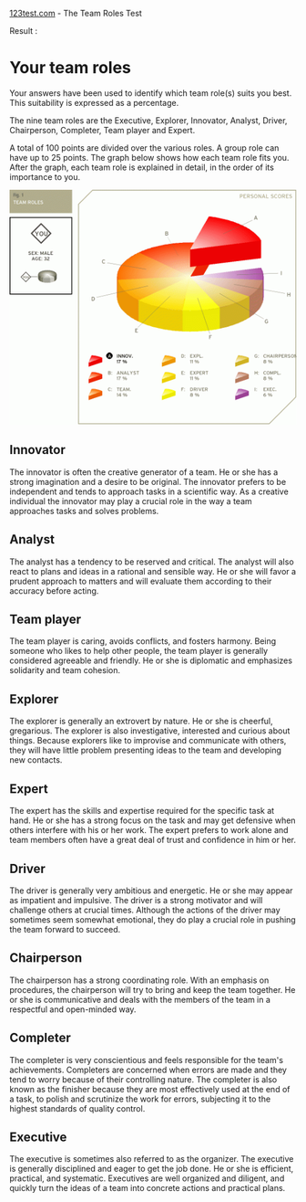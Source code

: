 [123test.com](https://www.123test.com/team-roles-test) - The Team Roles Test

Result : 

# Your team roles

Your answers have been used to identify which team role(s) suits you best. This suitability is expressed as a percentage.

The nine team roles are the Executive, Explorer, Innovator, Analyst, Driver, Chairperson, Completer, Team player and Expert.

A total of 100 points are divided over the various roles. A group role can have up to 25 points. The graph below shows how each team role fits you. After the graph, each team role is explained in detail, in the order of its importance to you.

![team roles](team_roles_test.png)

## Innovator
The innovator is often the creative generator of a team. He or she has a strong imagination and a desire to be original. The innovator prefers to be independent and tends to approach tasks in a scientific way. As a creative individual the innovator may play a crucial role in the way a team approaches tasks and solves problems.

## Analyst
The analyst has a tendency to be reserved and critical. The analyst will also react to plans and ideas in a rational and sensible way. He or she will favor a prudent approach to matters and will evaluate them according to their accuracy before acting.

## Team player
The team player is caring, avoids conflicts, and fosters harmony. Being someone who likes to help other people, the team player is generally considered agreeable and friendly. He or she is diplomatic and emphasizes solidarity and team cohesion.

## Explorer
The explorer is generally an extrovert by nature. He or she is cheerful, gregarious. The explorer is also investigative, interested and curious about things. Because explorers like to improvise and communicate with others, they will have little problem presenting ideas to the team and developing new contacts.

## Expert
The expert has the skills and expertise required for the specific task at hand. He or she has a strong focus on the task and may get defensive when others interfere with his or her work. The expert prefers to work alone and team members often have a great deal of trust and confidence in him or her.

## Driver
The driver is generally very ambitious and energetic. He or she may appear as impatient and impulsive. The driver is a strong motivator and will challenge others at crucial times. Although the actions of the driver may sometimes seem somewhat emotional, they do play a crucial role in pushing the team forward to succeed.

## Chairperson
The chairperson has a strong coordinating role. With an emphasis on procedures, the chairperson will try to bring and keep the team together. He or she is communicative and deals with the members of the team in a respectful and open-minded way.

## Completer
The completer is very conscientious and feels responsible for the team's achievements. Completers are concerned when errors are made and they tend to worry because of their controlling nature. The completer is also known as the finisher because they are most effectively used at the end of a task, to polish and scrutinize the work for errors, subjecting it to the highest standards of quality control.

## Executive
The executive is sometimes also referred to as the organizer. The executive is generally disciplined and eager to get the job done. He or she is efficient, practical, and systematic. Executives are well organized and diligent, and quickly turn the ideas of a team into concrete actions and practical plans.
